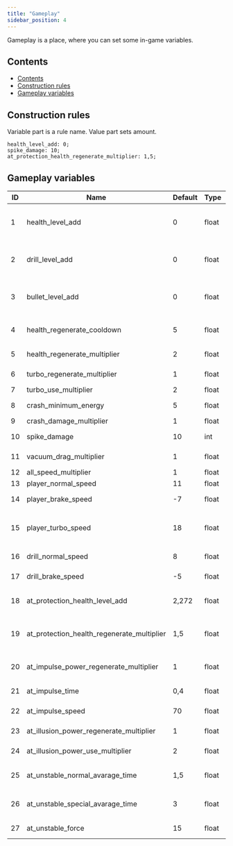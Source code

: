 ```yaml
---
title: "Gameplay"
sidebar_position: 4
---
```


Gameplay is a place, where you can set some in-game variables.

## Contents

- [Contents](#contents)
- [Construction rules](#construction-rules)
- [Gameplay variables](#gameplay-variables)

## Construction rules

Variable part is a rule name.
Value part sets amount.

```text
health_level_add: 0;
spike_damage: 10;
at_protection_health_regenerate_multiplier: 1,5;
```

## Gameplay variables

| ID  | Name                                       | Default | Type  | Description                                                                            | Note                     |
| --- | ------------------------------------------ | ------- | ----- | -------------------------------------------------------------------------------------- | ------------------------ |
| 1   | health_level_add                           | 0       | float | Increases (or decreases) default health level by this value. You can still upgrade it. | -                        |
| 2   | drill_level_add                            | 0       | float | Increases (or decreases) default drill level by this value. You can still upgrade it.  | -                        |
| 3   | bullet_level_add                           | 0       | float | Increases (or decreases) default bullet level by this value. You can still upgrade it. | Disabled                 |
| 4   | health_regenerate_cooldown                 | 5       | float | Waiting time for health regeneration after receiving damage in seconds.                | -                        |
| 5   | health_regenerate_multiplier               | 2       | float | Speed of health regeneration.                                                          | -                        |
| 6   | turbo_regenerate_multiplier                | 1       | float | Speed of turbo regeneration.                                                           | -                        |
| 7   | turbo_use_multiplier                       | 2       | float | Speed of turbo ussage.                                                                 | -                        |
| 8   | crash_minimum_energy                       | 5       | float | Minimum crash damage speed.                                                            | -                        |
| 9   | crash_damage_multiplier                    | 1       | float | Size of crash damage.                                                                  | -                        |
| 10  | spike_damage                               | 10      | int   | Spike and unstable matter damage.                                                      | -                        |
| 11  | vacuum_drag_multiplier                     | 1       | float | Size of vacuum drag.                                                                   | Real life effect :)      |
| 12  | all_speed_multiplier                       | 1       | float | Overall speed multiplier.                                                              | -                        |
| 13  | player_normal_speed                        | 11      | float | Player default speed.                                                                  | -                        |
| 14  | player_brake_speed                         | -7      | float | Player speed when using brake.                                                         | -                        |
| 15  | player_turbo_speed                         | 18      | float | Player speed when using turbo. Can be increased through upgrades.                      | Only if turbo level is 0 |
| 16  | drill_normal_speed                         | 8       | float | Player spped when on drill extended.                                                   | -                        |
| 17  | drill_brake_speed                          | -5      | float | Player speed when using brake and on drill extended.                                   | -                        |
| 18  | at_protection_health_level_add             | 2,272   | float | Protection artefact increases (or decreases) health level by this value.               | -                        |
| 19  | at_protection_health_regenerate_multiplier | 1,5     | float | Protection artefact multiplies health_regenerate_multiplier by this value.             | -                        |
| 20  | at_impulse_power_regenerate_multiplier     | 1       | float | Speed of power regeneration when using impulse artefact.                               | -                        |
| 21  | at_impulse_time                            | 0,4     | float | Impulse time when using impulse artefact.                                              | -                        |
| 22  | at_impulse_speed                           | 70      | float | Impulse speed when using impulse artefact.                                             | -                        |
| 23  | at_illusion_power_regenerate_multiplier    | 1       | float | Speed of ether regeneration when using illusion artefact.                              | -                        |
| 24  | at_illusion_power_use_multiplier           | 2       | float | Speed of ether ussage when using illusion artefact.                                    | -                        |
| 25  | at_unstable_normal_avarage_time            | 1,5     | float | Average time between unstable explosions when using unstable artefact.                 | -                        |
| 26  | at_unstable_special_avarage_time           | 3       | float | Average time between unstable shoots when using unstable artefact.                     | -                        |
| 27  | at_unstable_force                          | 15      | float | Explosion force when using unstable artefact.                                          | -                        |

